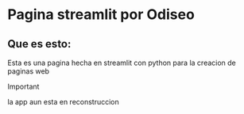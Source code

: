 
# Pagina streamlit por Odiseo

## Que es esto:
Esta es una pagina hecha en streamlit con python para la creacion de paginas web


> [!IMPORTANT]  
> la app aun esta en reconstruccion
